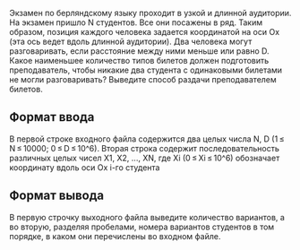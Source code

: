Экзамен по берляндскому языку проходит в узкой и длинной аудитории. На экзамен пришло N студентов. Все они посажены в ряд. Таким образом, позиция каждого человека задается координатой на оси Ox (эта ось ведет вдоль длинной аудитории). Два человека могут разговаривать, если расстояние между ними меньше или равно D. Какое наименьшее количество типов билетов должен подготовить преподаватель, чтобы никакие два студента с одинаковыми билетами не могли разговаривать? Выведите способ раздачи преподавателем билетов.

## Формат ввода

В первой строке входного файла содержится два целых числа N, D (1 ≤ N ≤ 10000; 0 ≤ D ≤ 10^6). Вторая строка содержит последовательность различных целых чисел X1, X2, ..., XN, где Xi (0 ≤ Xi ≤ 10^6) обозначает координату вдоль оси Ox i-го студента

## Формат вывода

В первую строчку выходного файла выведите количество вариантов, а во вторую, разделяя пробелами, номера вариантов студентов в том порядке, в каком они перечислены во входном файле.
